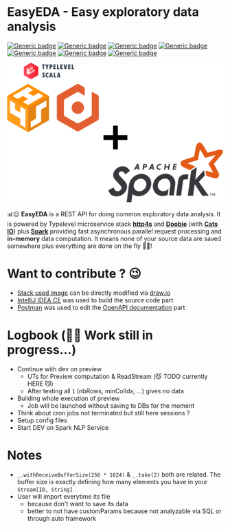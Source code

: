 # EasyEDA - Easy exploratory data analysis

[![Generic badge](https://img.shields.io/badge/Scala-2.13-darkred.svg?style=plastic)](https://www.scala-lang.org/)
[![Generic badge](https://img.shields.io/badge/http4s-0.23-red.svg?style=plastic)](https://http4s.org/#)
[![Generic badge](https://img.shields.io/badge/Doobie-1.0-orangered.svg?style=plastic)](https://tpolecat.github.io/doobie/)
[![Generic badge](https://img.shields.io/badge/Spark-3.3-orange.svg?style=plastic)](https://spark.apache.org/)
[![Generic badge](https://img.shields.io/badge/SwaggerUI-4.14-green.svg?style=plastic)](https://swagger.io/)
[![Generic badge](https://img.shields.io/badge/SBT-1.7-blue.svg?style=plastic)](https://www.scala-sbt.org/)
[![Generic badge](https://img.shields.io/badge/OpenJDK-11-white.svg?style=plastic)](https://adoptium.net/)

![stackUsed](docs/stackUsed.png)

📊😌 **EasyEDA** is a REST API for doing common exploratory data analysis.
It is powered by Typelevel microservice stack **[http4s](https://http4s.org/v0.23/docs/quickstart.html)**
and **[Doobie](https://tpolecat.github.io/doobie/)** (with **[Cats IO](https://typelevel.org/cats-effect/)**)
plus **[Spark](https://spark.apache.org/docs/3.3.3/)**
providing fast asynchronous parallel request processing and **in-memory** data computation.
It means none of your source data are saved somewhere plus everything are done on the fly 🚀🤩!


# Want to contribute ? 😉

- [Stack used image](docs/stackUsed.png) can be directly modified via [draw.io](https://app.diagrams.net/)
- [IntelliJ IDEA CE](https://www.jetbrains.com/idea/) was used to build the source code part
- [Postman](https://www.postman.com/) was used to edit the [OpenAPI documentation](src/main/resources/swagger/openapi.yaml) part


# Logbook (🙏😣 Work still in progress...)

- Continue with dev on preview
  - UTs for Preview computation & ReadStream (😼 TODO currently HERE 😼)
  - After testing all `1` (nbRows, minColIdx, ...) gives no data
- Building whole execution of preview
  - Job will be launched without saving to DBs for the moment
- Think about cron jobs not terminated but still here sessions ?
- Setup config files
- Start DEV on Spark NLP Service


# Notes

- `_.withReceiveBufferSize(256 * 1024)` & `_.take(2)` both are related. The buffer size is exactly defining how many
elements you have in your `Stream[IO, String]`
- User will import everytime its file
  - because don't want to save its data
  - better to not have customParams because not analyzable via SQL or through auto framework